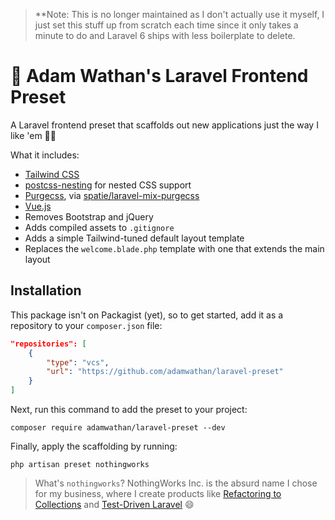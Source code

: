 > **Note: This is no longer maintained as I don't actually use it myself, I just set this stuff up from scratch each time since it only takes a minute to do and Laravel 6 ships with less boilerplate to delete.

# 🚀 Adam Wathan's Laravel Frontend Preset

A Laravel frontend preset that scaffolds out new applications just the way I like 'em 👌🏻

What it includes:

- [Tailwind CSS](https://tailwindcss.com)
- [postcss-nesting](https://github.com/jonathantneal/postcss-nesting) for nested CSS support
- [Purgecss](https://www.purgecss.com/), via [spatie/laravel-mix-purgecss](https://github.com/spatie/laravel-mix-purgecss)
- [Vue.js](https://vuejs.org/)
- Removes Bootstrap and jQuery
- Adds compiled assets to `.gitignore`
- Adds a simple Tailwind-tuned default layout template
- Replaces the `welcome.blade.php` template with one that extends the main layout

## Installation

This package isn't on Packagist (yet), so to get started, add it as a repository to your `composer.json` file:

```json
"repositories": [
    {
        "type": "vcs",
        "url": "https://github.com/adamwathan/laravel-preset"
    }
]
```

Next, run this command to add the preset to your project:

```
composer require adamwathan/laravel-preset --dev
```

Finally, apply the scaffolding by running:

```
php artisan preset nothingworks
```

> What's `nothingworks`? NothingWorks Inc. is the absurd name I chose for my business, where I create products like [Refactoring to Collections](https://adamwathan.me/refactoring-to-collections/) and [Test-Driven Laravel](https://course.testdrivenlaravel.com/) 😄



